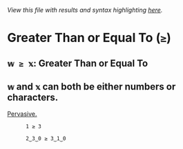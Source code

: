 *View this file with results and syntax highlighting [here](https://mlochbaum.github.io/BQN/help/greatequal.html).*

# Greater Than or Equal To (`≥`)
    
## `𝕨 ≥ 𝕩`: Greater Than or Equal To
    
## `𝕨` and `𝕩` can both be either numbers or characters.
    
[Pervasive.](https://mlochbaum.github.io/BQN/doc/arithmetic.html#pervasion)
    
          1 ≥ 3

          2‿3‿0 ≥ 3‿1‿0

    

